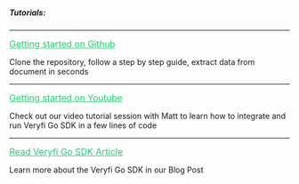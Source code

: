 <h5 className="h5-title">Tutorials:</h5>

---
<a href="https://github.com/veryfi/veryfi-go" target="_blank" style="color: #22CF6D; font-size: 16px;">Getting started on Github</a>

<p className="p-text">Clone the repository, follow a step by step guide, extract data from document in seconds</p>

---
<a href="https://www.youtube.com/watch?v=HK-7lvY5J9E&t=2s" target="_blank" style="color: #22CF6D; font-size: 16px;">Getting started on Youtube </a>

<p className="p-text">Check out our video tutorial session with Matt to learn how to integrate and run Veryfi Go SDK in a few lines of code</p>

---
<a href="https://www.veryfi.com/go/" target="_blank" style="color: #22CF6D; font-size: 16px;">Read Veryfi Go SDK Article</a>

<p className="p-text">Learn more about the Veryfi Go SDK in our Blog Post</p>